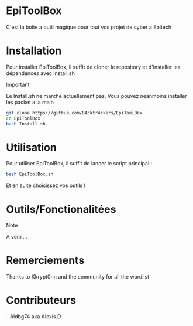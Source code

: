 <h1>EpiToolBox</h1>
C'est la boite a outil magique pour tout vos projet de cyber a Epitech <br>

<h1>Installation</h1>
Pour installer EpiToolBox, il suffit de cloner le repository et d'installer les dépendances avec Install.sh :

> [!IMPORTANT]
> Le Install.sh ne marche actuellement pas.
> Vous pouvez neanmoins installer les packet a la main

```bash
git clone https://github.com/B4cktr4ckers/EpiToolBox
cd EpiToolBox
bash Install.sh
```

<h1>Utilisation</h1>
Pour utiliser EpiToolBox, il suffit de lancer le script principal :

```bash
bash EpiToolBox.sh
```
Et en suite choisissez vos outils ! <br>

<h1>Outils/Fonctionalitées</h1>

> [!NOTE]
> A venir...

<h1>Remerciements</h1>
Thanks to Kkrypt0nn and the community for all the wordlist <br>

<h1>Contributeurs</h1>
- Aldbg74 aka Alexis.D
